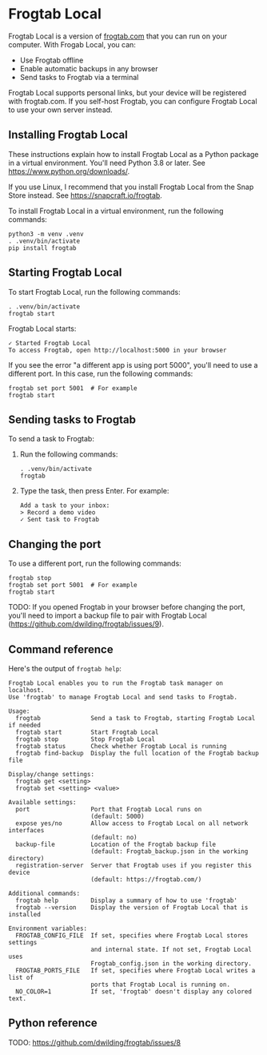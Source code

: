 # Frogtab Local

Frogtab Local is a version of [frogtab.com](https://frogtab.com) that you can run on your computer.
With Frogab Local, you can:

  - Use Frogtab offline
  - Enable automatic backups in any browser
  - Send tasks to Frogtab via a terminal

Frogtab Local supports personal links, but your device will be registered with frogtab.com.
If you self-host Frogtab, you can configure Frogtab Local to use your own server instead.

## Installing Frogtab Local

These instructions explain how to install Frogtab Local as a Python package in a virtual environment.
You'll need Python 3.8 or later. See https://www.python.org/downloads/.

If you use Linux, I recommend that you install Frogtab Local from the Snap Store instead.
See https://snapcraft.io/frogtab.

To install Frogtab Local in a virtual environment, run the following commands:

```
python3 -m venv .venv
. .venv/bin/activate
pip install frogtab
```

## Starting Frogtab Local

To start Frogtab Local, run the following commands:

```
. .venv/bin/activate
frogtab start
```

Frogtab Local starts:

```
✓ Started Frogtab Local
To access Frogtab, open http://localhost:5000 in your browser
```

If you see the error "a different app is using port 5000",
you'll need to use a different port.
In this case, run the following commands:

```
frogtab set port 5001  # For example
frogtab start
```

## Sending tasks to Frogtab

To send a task to Frogtab:

 1. Run the following commands:

    ```
    . .venv/bin/activate
    frogtab
    ```

 2. Type the task, then press Enter. For example:

    ```
    Add a task to your inbox:
    > Record a demo video
    ✓ Sent task to Frogtab
    ```

## Changing the port

To use a different port, run the following commands:

```
frogtab stop
frogtab set port 5001  # For example
frogtab start
```

TODO: If you opened Frogtab in your browser before changing the port,
you'll need to import a backup file to pair with Frogtab Local
(https://github.com/dwilding/frogtab/issues/9).

## Command reference

Here's the output of `frogtab help`:

```
Frogtab Local enables you to run the Frogtab task manager on localhost.
Use 'frogtab' to manage Frogtab Local and send tasks to Frogtab.

Usage:
  frogtab              Send a task to Frogtab, starting Frogtab Local if needed
  frogtab start        Start Frogtab Local
  frogtab stop         Stop Frogtab Local
  frogtab status       Check whether Frogtab Local is running
  frogtab find-backup  Display the full location of the Frogtab backup file

Display/change settings:
  frogtab get <setting>
  frogtab set <setting> <value>

Available settings:
  port                 Port that Frogtab Local runs on
                       (default: 5000)
  expose yes/no        Allow access to Frogtab Local on all network interfaces
                       (default: no)      
  backup-file          Location of the Frogtab backup file
                       (default: Frogtab_backup.json in the working directory)
  registration-server  Server that Frogtab uses if you register this device
                       (default: https://frogtab.com/)

Additional commands:
  frogtab help         Display a summary of how to use 'frogtab'
  frogtab --version    Display the version of Frogtab Local that is installed

Environment variables:
  FROGTAB_CONFIG_FILE  If set, specifies where Frogtab Local stores settings
                       and internal state. If not set, Frogtab Local uses
                       Frogtab_config.json in the working directory.
  FROGTAB_PORTS_FILE   If set, specifies where Frogtab Local writes a list of
                       ports that Frogtab Local is running on.
  NO_COLOR=1           If set, 'frogtab' doesn't display any colored text.
```

## Python reference

TODO: https://github.com/dwilding/frogtab/issues/8
